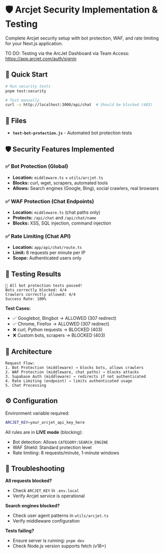 # 🛡️ Arcjet Security Implementation & Testing

Complete Arcjet security setup with bot protection, WAF, and rate limiting for your Next.js application.

TO DO: Testing via the ArcJet Dashboard via Team Access: https://app.arcjet.com/auth/signin 

## 🚀 Quick Start

```bash
# Run security tests
pnpm test:security

# Test manually
curl -v http://localhost:3000/api/chat  # Should be blocked (403)
```

## 📁 Files

- **`test-bot-protection.js`** - Automated bot protection tests

## 🛡️ Security Features Implemented

### ✅ Bot Protection (Global)
- **Location:** `middleware.ts` + `utils/arcjet.ts`
- **Blocks:** curl, wget, scrapers, automated tools
- **Allows:** Search engines (Google, Bing), social crawlers, real browsers

### ✅ WAF Protection (Chat Endpoints)
- **Location:** `middleware.ts` (chat paths only)
- **Protects:** `/api/chat` and `/api/chat/name`
- **Blocks:** XSS, SQL injection, command injection

### ✅ Rate Limiting (Chat API)
- **Location:** `app/api/chat/route.ts`
- **Limit:** 8 requests per minute per IP
- **Scope:** Authenticated users only

## 🧪 Testing Results

```
🎉 All bot protection tests passed!
Bots correctly blocked: 4/4
Crawlers correctly allowed: 4/4
Success Rate: 100%
```

**Test Cases:**
- ✅ Googlebot, Bingbot → ALLOWED (307 redirect)
- ✅ Chrome, Firefox → ALLOWED (307 redirect)  
- ❌ curl, Python requests → BLOCKED (403)
- ❌ Custom bots, scrapers → BLOCKED (403)

## 🔧 Architecture

```
Request Flow:
1. Bot Protection (middleware) → blocks bots, allows crawlers
2. WAF Protection (middleware, chat paths) → blocks attacks  
3. Supabase Auth (middleware) → redirects if not authenticated
4. Rate Limiting (endpoint) → limits authenticated usage
5. Chat Processing
```

## ⚙️ Configuration

Environment variable required:
```bash
ARCJET_KEY=your_arcjet_api_key_here
```

All rules are in **LIVE mode** (blocking):
- Bot detection: Allows `CATEGORY:SEARCH_ENGINE`
- WAF Shield: Standard protection level
- Rate limiting: 8 requests/minute, 1-minute windows

## 🐛 Troubleshooting

**All requests blocked?**
- Check `ARCJET_KEY` in `.env.local`
- Verify Arcjet service is operational

**Search engines blocked?**
- Check user agent patterns in `utils/arcjet.ts`
- Verify middleware configuration

**Tests failing?**
- Ensure server is running: `pnpm dev`
- Check Node.js version supports fetch (v18+) 
